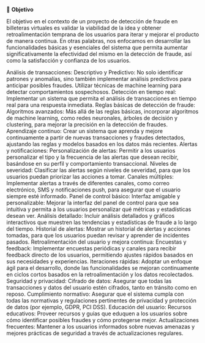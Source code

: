 


🎯 **Objetivo**

El objetivo en el contexto de un proyecto de detección de fraude en billeteras virtuales es validar la viabilidad de la idea y obtener retroalimentación temprana de los usuarios para iterar y mejorar el producto de manera continua.
En otras palabras, nos enfocamos en desarrollar las funcionalidades básicas y esenciales del sistema que permita aumentar significativamente la efectividad del mismo en la detección de fraude, así como la satisfacción y confianza de los usuarios.

Análisis de transacciones:
Descriptivo y Predictivo: No solo identificar patrones y anomalías, sino también implementar análisis predictivos para anticipar posibles fraudes. Utilizar técnicas de machine learning para detectar comportamientos sospechosos.
Detección en tiempo real: Implementar un sistema que permita el análisis de transacciones en tiempo real para una respuesta inmediata.
Reglas básicas de detección de fraude:
Algoritmos avanzados: Más allá de las reglas básicas, incorporar algoritmos de machine learning, como redes neuronales, árboles de decisión y clustering, para mejorar la precisión en la detección de fraudes.
Aprendizaje continuo: Crear un sistema que aprenda y mejore continuamente a partir de nuevas transacciones y fraudes detectados, ajustando las reglas y modelos basados en los datos más recientes.
Alertas y notificaciones:
Personalización de alertas: Permitir a los usuarios personalizar el tipo y la frecuencia de las alertas que desean recibir, basándose en su perfil y comportamiento transaccional.
Niveles de severidad: Clasificar las alertas según niveles de severidad, para que los usuarios puedan priorizar las acciones a tomar.
Canales múltiples: Implementar alertas a través de diferentes canales, como correo electrónico, SMS y notificaciones push, para asegurar que el usuario siempre esté informado.
Panel de control básico:
Interfaz amigable y personalizable: Mejorar la interfaz del panel de control para que sea intuitiva y permita a los usuarios personalizar qué métricas y estadísticas desean ver.
Análisis detallado: Incluir análisis detallados y gráficos interactivos que muestren las tendencias y estadísticas de fraude a lo largo del tiempo.
Historial de alertas: Mostrar un historial de alertas y acciones tomadas, para que los usuarios puedan revisar y aprender de incidentes pasados.
Retroalimentación del usuario y mejora continua:
Encuestas y feedback: Implementar encuestas periódicas y canales para recibir feedback directo de los usuarios, permitiendo ajustes rápidos basados en sus necesidades y experiencias.
Iteraciones rápidas: Adoptar un enfoque ágil para el desarrollo, donde las funcionalidades se mejoran continuamente en ciclos cortos basados en la retroalimentación y los datos recolectados.
Seguridad y privacidad:
Cifrado de datos: Asegurar que todas las transacciones y datos del usuario estén cifrados, tanto en tránsito como en reposo.
Cumplimiento normativo: Asegurar que el sistema cumpla con todas las normativas y regulaciones pertinentes de privacidad y protección de datos (por ejemplo, GDPR, PCI DSS).
Educación del usuario:
Recursos educativos: Proveer recursos y guías que eduquen a los usuarios sobre cómo identificar posibles fraudes y cómo protegerse mejor.
Actualizaciones frecuentes: Mantener a los usuarios informados sobre nuevas amenazas y mejores prácticas de seguridad a través de actualizaciones regulares.
